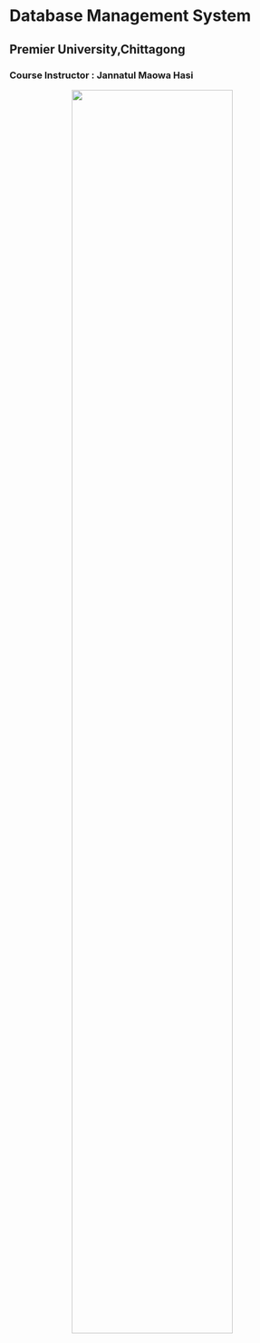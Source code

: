 # Database Management System

## Premier University,Chittagong

### Course Instructor : Jannatul Maowa Hasi

<p align="center"> 
<img  width="75%" src="https://i.ibb.co/wzZDKbZ/download.png">
</p>
